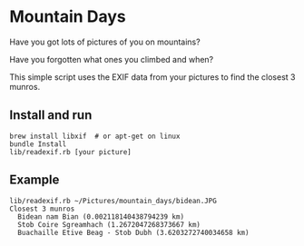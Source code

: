 # Mountain Days

Have you got lots of pictures of you on mountains?  

Have you forgotten what ones you climbed and when?

This simple script uses the EXIF data from your pictures to find the closest 3 munros.

## Install and run

```
brew install libxif  # or apt-get on linux
bundle Install
lib/readexif.rb [your picture]
```

## Example

```
lib/readexif.rb ~/Pictures/mountain_days/bidean.JPG
Closest 3 munros
  Bidean nam Bian (0.002118140438794239 km)
  Stob Coire Sgreamhach (1.2672047268373667 km)
  Buachaille Etive Beag - Stob Dubh (3.6203272740034658 km)
```
